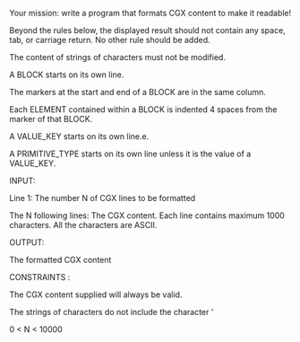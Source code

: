 Your mission: write a program that formats CGX content to make it readable!

Beyond the rules below, the displayed result should not contain any space, tab, or carriage return. No other rule should be added.​

The content of strings of characters must not be modified.

A BLOCK starts on its own line.

The markers at the start and end of a BLOCK are in the same column.

Each ELEMENT contained within a BLOCK is indented 4 spaces from the marker of that BLOCK.

A VALUE_KEY starts on its own line.e.

A PRIMITIVE_TYPE starts on its own line unless it is the value of a VALUE_KEY.

INPUT:

Line 1: The number N of CGX lines to be formatted

The N following lines: The CGX content. Each line contains maximum 1000 characters. All the characters are ASCII.

OUTPUT:

The formatted CGX content

CONSTRAINTS :

The CGX content supplied will always be valid.

The strings of characters do not include the character '

0 < N < 10000